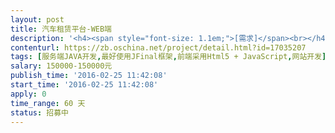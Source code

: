 ```yaml
---                
layout: post       
title: 汽车租赁平台-WEB端           
description: '<h4><span style="font-size: 1.1em;">[需求]</span><br></h4><p>开发汽车租赁管理平台的后台，包括数据结构、UI、前台交互、APP数据接口</p><h4>[参考项目]</h4><ol><li>神州租车</li></ol><p><span style="color: rgb(0, 0, 0); font-size: 1.1em;">[参与方法]</span><br></p><ol><li>项目整包</li><li>人员派遣</li></ol>'     
contenturl: https://zb.oschina.net/project/detail.html?id=17035207      
tags: [服务端JAVA开发,最好使用JFinal框架,前端采用Html5 + JavaScript,网站开发]            
salary: 150000-150000元          
publish_time: '2016-02-25 11:42:08'         
start_time: '2016-02-25 11:42:08'           
apply: 0                   
time_range: 60 天              
status: 招募中                  
---                 
```

